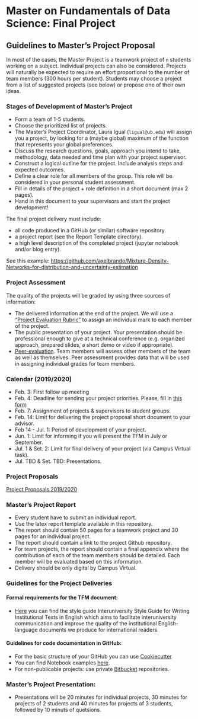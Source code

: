 # Master on Fundamentals of Data Science: Final Project

## Guidelines to Master’s Project Proposal

In most of the cases, the Master Project is a teamwork project of `n` students working on a subject. Individual projects can also be considered. Projects will naturally be expected to require an effort proportional to the number of team members (300 hours per student). Students may choose a project from a list of suggested projects (see below) or propose one of their own ideas. 

### Stages of Development of Master’s Project
+ Form a team of 1-5 students.
+ Choose the prioritized list of projects. 
+ The Master’s Project Coordinator, Laura Igual (`ligual@ub.edu`) will assign you a project, by looking for a (maybe global) maximum of the function that represents your global preferences. 
+ Discuss the research questions, goals, approach you intend to take, methodology, data needed and time plan with your project supervisor.  
+ Construct a logical outline for the project. Include analysis steps and expected outcomes. 
+ Define a clear role for all members of the group. This role will be considered in your personal student assessment.  
+ Fill in details of the project + role definition in a short document (max 2 pages). 
+ Hand in this document to your supervisors and start the project development! 

The final project delivery must include:
+ all code produced in a GitHub (or similar) software repository.
+ a project report (see the Report Template directory). 
+ a high level description of the completed project (jupyter notebook and/or blog entry). 

See this example: https://github.com/axelbrando/Mixture-Density-Networks-for-distribution-and-uncertainty-estimation

### Project Assessment
The quality of the projects will be graded by using three sources of information:
+ The delivered information at the end of the project.  We will use a [“Project Evaluation Rubric”](https://docs.google.com/spreadsheets/d/1g9foCpIxRSuA414hjeqWZNniJl_QC81W2x0P44_kngw/edit?usp=sharing) to assign an individual mark to each member of the project. 
+ The public presentation of your project. Your presentation should be professional enough to give at a technical conference (e.g. organized approach, prepared slides, a short demo or video if appropriate). 
+ [Peer-evaluation](https://docs.google.com/document/d/1iYwW6xOXSaQ9ApzYHpk-GdLONF9VGV17rOod2ifFkQs/edit?usp=sharing). Team members will assess other members of the team as well as themselves. Peer assessment provides data that will be used in assigning individual grades for team members.

### Calendar (2019/2020)
+ Feb. 3: First follow up meeting
+ Feb. 4: Deadline for sending your project priorities. Please, fill in [this form](https://docs.google.com/forms/d/e/1FAIpQLSfQAFki1YXuK37cjgrIT52hnwF60kLAkh_SlsRVBnmoQ0GXOw/viewform?usp=pp_url)
+ Feb. 7: Assignment of projects & supervisors to student groups.
+ Feb. 14: Limit for delivering the project proposal short document to your advisor.
+ Feb 14 - Jul. 1: Period of development of your project.
+ Jun. 1: Limit for informing if you will present the TFM in July or September.
+ Jul. 1 & Set. 2: Limit for final delivery of your project (via Campus Virtual task).
+ Jul. TBD & Set. TBD: Presentations.

### Project Proposals

[Project Proposals 2019/2020](projects1920.md)

### Master’s Project Report

+ Every student have to submit an individual report.
+ Use the latex report template available in this repository.
+ The report should contain 50 pages for a teamwork project and 30 pages for an individual project.
+ The report should contain a link to the project Github repository.
+ For team projects, the report should contain a final appendix where the contribution of each of the team members should be detailed. Each member will be evaluated based on this information.
+ Delivery should be only digital by Campus Virtual.

### Guidelines for the Project Deliveries

#### Formal requirements for the TFM document:
+	[Here](http://www.ub.edu/cub/criteri.php?id=2176) you can find the style guide Interuniversity Style Guide for Writing Institutional Texts in English which aims to facilitate interuniversity communication and improve the quality of the institutional English-language documents we produce for international readers. 

#### Guidelines for code documentation in GitHub:
+	For the basic structure of your GitHub you can use [Cookiecutter](https://cookiecutter.readthedocs.io/en/latest/)
+	You can find Notebook examples [here](https://github.com/DataScienceUB/introduction-datascience-python-book).
+	For non-publicable projects: use private [Bitbucket](https://bitbucket.org/) repositories.


### Master’s Project Presentation:

+ Presentations will be 20 minutes for individual projects, 30 minutes for projects of 2 students and 40 minutes for projects of 3 students, followed by 10 minuts of quetsions.
